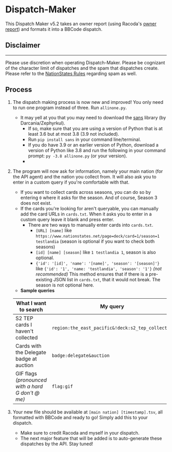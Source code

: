 # Dispatch-Maker
This Dispatch Maker v5.2 takes an owner report (using Racoda's [owner report](https://github.com/dithpri/RCES/tree/master/owner_report)) and formats it into a BBCode dispatch.


## Disclaimer
---
Please use discretion when operating Dispatch-Maker. Please be cognizant of the character limit of dispatches and the spam that dispatches create. Please refer to the [NationStates Rules](https://forum.nationstates.net/viewtopic.php?f=16&t=260044#017) regarding spam as well.
## Process
1. The dispatch making process is now new and improved! You only need to run one program instead of three. Run `allinone.py`.
    - It may yell at you that you may need to download the [sans](https://pypi.org/project/sans/) library (by Darcania/Zephyrkul). 
        - If so, make sure that you are using a version of Python that is at least 3.6 but at most 3.8 (3.9 not included).
        - Run `pip install sans` in your command line/terminal.
        - If you do have 3.9 or an earlier version of Python, download a version of Python like 3.8 and run the following in your command prompt: `py -3.8 allinone.py` (or your version). 
        - 

2. The program will now ask for information, namely your main nation (for the API agent) and the nation you collect from. It will also ask you to enter in a custom query if you're comfortable with that.
    - If you want to collect cards across seasons, you can do so by entering `0` where it asks for the season. And of course, Season 3 does not exist.
    - If the cards you're looking for aren't queryable, you can manually add the card URLs in `cards.txt`. When it asks you to enter in a custom query leave it blank and press enter.
      - There are two ways to manually enter cards into `cards.txt`.
        - `[URL] [name]` like `https://www.nationstates.net/page=deck/card=1/season=1 testlandia` (season is optional if you want to check both seasons)
        - `[id] [name] [season]` like `1 testlandia 1`, season is also optional.
        - `{'id': '[id]', 'name': '[name]', 'season': '[season]'}` like `{'id': '1', 'name: 'testlandia', 'season': '1'}` *(not recommended)* This method ensures that if there is a pre-existing JSON list in `cards.txt`, that it would not break. The season is not optional here.
    - **Sample queries**

    | What I want to search  | My query |
    | ------------- | ------------- |
    | S2 TEP cards I haven't collected | `region:the_east_pacific&!deck:s2_tep_collector` |
    | Cards with the Delegate badge at auction | `badge:delegate&auction` |
    | GIF flags *(pronounced with a hard G don't @ me)* | `flag:gif` |
    
3. Your new file should be available at `[main nation] [timestamp].tsv`, all formatted with BBCode and ready to go! Simply add this to your dispatch.
    - Make sure to credit Racoda and myself in your dispatch.
    - The next major feature that will be added is to auto-generate these dispatches by the API. Stay tuned!